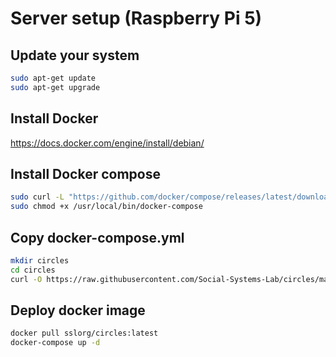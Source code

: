 # Server setup (Raspberry Pi 5)

## Update your system

```bash
sudo apt-get update
sudo apt-get upgrade
```

## Install Docker

https://docs.docker.com/engine/install/debian/

## Install Docker compose

```bash
sudo curl -L "https://github.com/docker/compose/releases/latest/download/docker-compose-$(uname -s)-$(uname -m)" -o /usr/local/bin/docker-compose
sudo chmod +x /usr/local/bin/docker-compose
```

## Copy docker-compose.yml

```bash
mkdir circles
cd circles
curl -O https://raw.githubusercontent.com/Social-Systems-Lab/circles/main/circles/docker-compose.yml
```

## Deploy docker image

```bash
docker pull sslorg/circles:latest
docker-compose up -d
```

